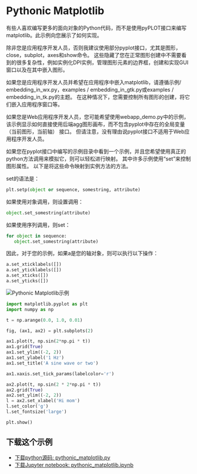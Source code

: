 # Pythonic Matplotlib

有些人喜欢编写更多的面向对象的Python代码，而不是使用pyPLOT接口来编写matplotlib。此示例向您展示了如何实现。

除非您是应用程序开发人员，否则我建议使用部分pyplot接口，尤其是图形，close，subplot，axes和show命令。 这些隐藏了您在正常图形创建中不需要看到的很多复杂性，例如实例化DPI实例，管理图形元素的边界框，创建和实现GUI窗口以及在其中嵌入图形。

如果您是应用程序开发人员并希望在应用程序中嵌入matplotlib，请遵循示例/ embedding_in_wx.py，examples / embedding_in_gtk.py或examples / embedding_in_tk.py的主题。 在这种情况下，您需要控制所有图形的创建，将它们嵌入应用程序窗口等。

如果您是Web应用程序开发人员，您可能希望使用webapp_demo.py中的示例，该示例显示如何直接使用后端agg图形画布，而不包含pyplot中存在的全局变量（当前图形，当前轴） 接口。 但请注意，没有理由说pyplot接口不适用于Web应用程序开发人员。

如果您在pyplot接口中编写的示例目录中看到一个示例，并且您希望使用真正的python方法调用来模拟它，则可以轻松进行映射。 其中许多示例使用“set”来控制图形属性。 以下是将这些命令映射到实例方法的方法。

set的语法是：

```python
plt.setp(object or sequence, somestring, attribute)
```

如果使用对象调用，则设置调用：

```python
object.set_somestring(attribute)
```

如果使用序列调用，则set：

```python
for object in sequence:
   object.set_somestring(attribute)
```

因此，对于您的示例，如果a是您的轴对象，则可以执行以下操作：

```python
a.set_xticklabels([])
a.set_yticklabels([])
a.set_xticks([])
a.set_yticks([])
```

![Pythonic Matplotlib示例](https://matplotlib.org/_images/sphx_glr_pythonic_matplotlib_001.png)

```python
import matplotlib.pyplot as plt
import numpy as np

t = np.arange(0.0, 1.0, 0.01)

fig, (ax1, ax2) = plt.subplots(2)

ax1.plot(t, np.sin(2*np.pi * t))
ax1.grid(True)
ax1.set_ylim((-2, 2))
ax1.set_ylabel('1 Hz')
ax1.set_title('A sine wave or two')

ax1.xaxis.set_tick_params(labelcolor='r')

ax2.plot(t, np.sin(2 * 2*np.pi * t))
ax2.grid(True)
ax2.set_ylim((-2, 2))
l = ax2.set_xlabel('Hi mom')
l.set_color('g')
l.set_fontsize('large')

plt.show()
```

## 下载这个示例
            
- [下载python源码: pythonic_matplotlib.py](https://matplotlib.org/_downloads/pythonic_matplotlib.py)
- [下载Jupyter notebook: pythonic_matplotlib.ipynb](https://matplotlib.org/_downloads/pythonic_matplotlib.ipynb)